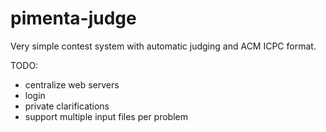 # pimenta-judge
Very simple contest system with automatic judging and ACM ICPC format.

TODO:
* centralize web servers
* login
* private clarifications
* support multiple input files per problem
